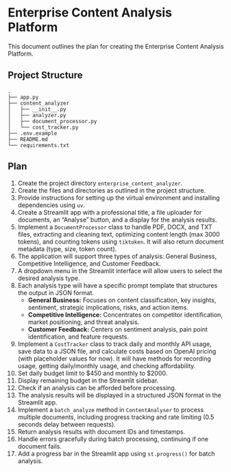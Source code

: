 # Enterprise Content Analysis Platform

This document outlines the plan for creating the Enterprise Content Analysis Platform.

## Project Structure

```
.
├── app.py
├── content_analyzer
│   ├── __init__.py
│   ├── analyzer.py
│   ├── document_processor.py
│   └── cost_tracker.py
├── .env.example
├── README.md
└── requirements.txt
```

## Plan

1.  Create the project directory `enterprise_content_analyzer`.
2.  Create the files and directories as outlined in the project structure.
3.  Provide instructions for setting up the virtual environment and installing dependencies using `uv`.
4.  Create a Streamlit app with a professional title, a file uploader for documents, an “Analyse” button, and a display for the analysis results.
5.  Implement a `DocumentProcessor` class to handle PDF, DOCX, and TXT files, extracting and cleaning text, optimizing content length (max 3000 tokens), and counting tokens using `tiktoken`. It will also return document metadata (type, size, token count).
6.  The application will support three types of analysis: General Business, Competitive Intelligence, and Customer Feedback.
7.  A dropdown menu in the Streamlit interface will allow users to select the desired analysis type.
8.  Each analysis type will have a specific prompt template that structures the output in JSON format.
    -   **General Business:** Focuses on content classification, key insights, sentiment, strategic implications, risks, and action items.
    -   **Competitive Intelligence:** Concentrates on competitor identification, market positioning, and threat analysis.
    -   **Customer Feedback:** Centers on sentiment analysis, pain point identification, and feature requests.
9.  Implement a `CostTracker` class to track daily and monthly API usage, save data to a JSON file, and calculate costs based on OpenAI pricing (with placeholder values for now). It will have methods for recording usage, getting daily/monthly usage, and checking affordability.
10. Set daily budget limit to $450 and monthly to $2000.
11. Display remaining budget in the Streamlit sidebar.
12. Check if an analysis can be afforded before processing.
13. The analysis results will be displayed in a structured JSON format in the Streamlit app.
14. Implement a `batch_analyze` method in `ContentAnalyser` to process multiple documents, including progress tracking and rate limiting (0.5 seconds delay between requests).
15. Return analysis results with document IDs and timestamps.
16. Handle errors gracefully during batch processing, continuing if one document fails.
17. Add a progress bar in the Streamlit app using `st.progress()` for batch analysis.
